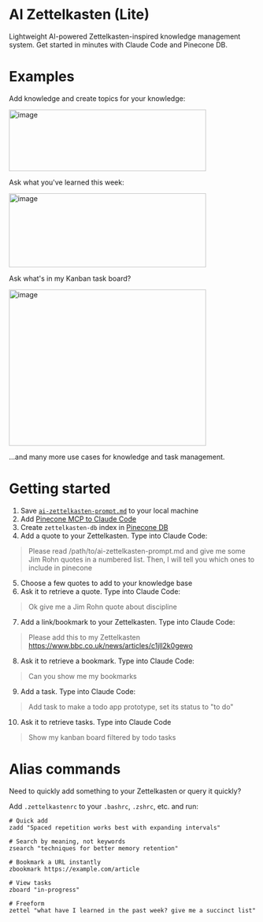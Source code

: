 # AI Zettelkasten (Lite)

Lightweight AI-powered Zettelkasten-inspired knowledge management system. Get started in minutes with Claude Code and Pinecone DB.

# Examples

Add knowledge and create topics for your knowledge:

<img width="400" height="125" alt="image" src="https://github.com/user-attachments/assets/7f613240-af81-47d9-999f-962ec1af471d" />

Ask what you've learned this week:

<img width="400" height="150" alt="image" src="https://github.com/user-attachments/assets/53f848a7-dde4-4134-9301-6ad9008e529f" />

Ask what's in my Kanban task board?

<img width="400" height="317" alt="image" src="https://github.com/user-attachments/assets/4a0a885e-374e-4669-9aa9-f1fba1853d28" />

...and many more use cases for knowledge and task management.

# Getting started

1. Save [`ai-zettelkasten-prompt.md`](./ai-zettelkasten-prompt.md) to your local machine
2. Add [Pinecone MCP to Claude Code](https://docs.pinecone.io/guides/operations/mcp-server)
3. Create `zettelkasten-db` index in [Pinecone DB](https://app.pinecone.io/)
4. Add a quote to your Zettelkasten. Type into Claude Code:
  > Please read /path/to/ai-zettelkasten-prompt.md and give me some Jim Rohn quotes in a numbered list. Then, I will tell you which ones to include in pinecone
5. Choose a few quotes to add to your knowledge base
6. Ask it to retrieve a quote. Type into Claude Code:
  > Ok give me a Jim Rohn quote about discipline
7. Add a link/bookmark to your Zettelkasten. Type into Claude Code:
  > Please add this to my Zettelkasten https://www.bbc.co.uk/news/articles/c1jll2k0gewo
8. Ask it to retrieve a bookmark. Type into Claude Code:
  > Can you show me my bookmarks
9. Add a task. Type into Claude Code:
  > Add task to make a todo app prototype, set its status to "to do"
10. Ask it to retrieve tasks. Type into Claude Code
  > Show my kanban board filtered by todo tasks

# Alias commands

Need to quickly add something to your Zettelkasten or query it quickly? 

Add `.zettelkastenrc` to your `.bashrc`, `.zshrc`, etc. and run:

```
# Quick add
zadd "Spaced repetition works best with expanding intervals"

# Search by meaning, not keywords
zsearch "techniques for better memory retention"

# Bookmark a URL instantly
zbookmark https://example.com/article

# View tasks
zboard "in-progress"

# Freeform
zettel "what have I learned in the past week? give me a succinct list"
```

